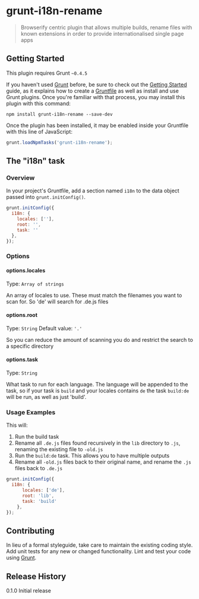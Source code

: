 # grunt-i18n-rename

> Browserify centric plugin that allows multiple builds, rename files with known extensions in order to provide internationalised single page apps

## Getting Started
This plugin requires Grunt `~0.4.5`

If you haven't used [Grunt](http://gruntjs.com/) before, be sure to check out the [Getting Started](http://gruntjs.com/getting-started) guide, as it explains how to create a [Gruntfile](http://gruntjs.com/sample-gruntfile) as well as install and use Grunt plugins. Once you're familiar with that process, you may install this plugin with this command:

```shell
npm install grunt-i18n-rename --save-dev
```

Once the plugin has been installed, it may be enabled inside your Gruntfile with this line of JavaScript:

```js
grunt.loadNpmTasks('grunt-i18n-rename');
```

## The "i18n" task

### Overview
In your project's Gruntfile, add a section named `i18n` to the data object passed into `grunt.initConfig()`.

```js
grunt.initConfig({
  i18n: {
    locales: [''],
    root: '',
    task: ''
  },
});
```

### Options

#### options.locales
Type: `Array of strings`

An array of locales to use. These must match the filenames you want to scan for. So 'de' will search for .de.js files

#### options.root
Type: `String`
Default value: `'.'`

So you can reduce the amount of scanning you do and restrict the search to a specific directory

#### options.task
Type: `String`

What task to run for each language. The language will be appended to the task, so if your task is `build` and your locales contains `de` the task `build:de` will be run, as well as just 'build'.

### Usage Examples

This will:
1. Run the build task
2. Rename all `.de.js` files found recursively in the `lib` directory to `.js`, renaming the existing file to `-old.js`
3. Run the `build:de` task. This allows you to have multiple outputs
4. Rename all `-old.js` files back to their original name, and rename the `.js` files back to `.de.js`

```js
grunt.initConfig({
  i18n: {
      locales: ['de'],
      root: 'lib',
      task: 'build'
    },
});
```

## Contributing
In lieu of a formal styleguide, take care to maintain the existing coding style. Add unit tests for any new or changed functionality. Lint and test your code using [Grunt](http://gruntjs.com/).

## Release History
0.1.0 Initial release
